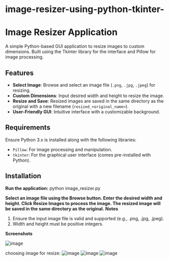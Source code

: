 # image-resizer-using-python-tkinter-
# Image Resizer Application

A simple Python-based GUI application to resize images to custom dimensions. Built using the Tkinter library for the interface and Pillow for image processing.

## Features

- **Select Image**: Browse and select an image file (`.png`, `.jpg`, `.jpeg`) for resizing.
- **Custom Dimensions**: Input desired width and height to resize the image.
- **Resize and Save**: Resized images are saved in the same directory as the original with a new filename (`resized_<original_name>`).
- **User-Friendly GUI**: Intuitive interface with a customizable background.

## Requirements

Ensure Python 3.x is installed along with the following libraries:

- `Pillow`: For image processing and manipulation.
- `tkinter`: For the graphical user interface (comes pre-installed with Python).

## Installation

**Run the application:**
python image_resizer.py

**Select an image file using the Browse button.
Enter the desired width and height.
Click Resize Images to process the image. The resized image will be saved in the same directory as the original.**
**Notes**

1. Ensure the input image file is valid and supported (e.g., .png, .jpg, .jpeg).
2. Width and height must be positive integers.
   
**Screenshots**

![image](https://github.com/user-attachments/assets/21a2a9ef-8ba6-48c4-9ba4-9b90d35f7848)

choosing image for resize:
![image](https://github.com/user-attachments/assets/c2512a26-2125-499e-a79a-33b8efe08c15)
![image](https://github.com/user-attachments/assets/d1cfb4ec-c0e0-4104-869c-4e80f12dfcaa)
![image](https://github.com/user-attachments/assets/3fb61600-c04c-4b3d-bdcd-f64472a960ae)




